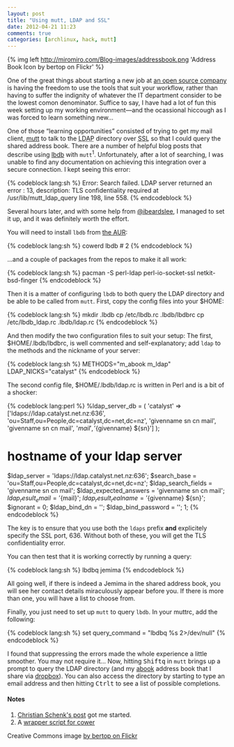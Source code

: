 ```yaml
---
layout: post
title: "Using mutt, LDAP and SSL"
date: 2012-04-21 11:23
comments: true
categories: [archlinux, hack, mutt]
---
```

{% img left http://miromiro.com/Blog-images/addressbook.png 'Address Book Icon by bertop on Flickr' %}

One of the great things about starting a new job at 
[an open source company](http://jasonwryan.com/blog/2012/04/05/catalyst/ 'My post on joining Catalyst IT')
is having the freedom to use the tools that suit your workflow, rather than 
having to suffer the indignity of whatever the IT department consider to be the
lowest comon denominator. Suffice to say, I have had a lot of fun this week
setting up my working environment—and the ocassional hiccough as I was forced to learn
something new…

One of those “learning opportunities” consisted of trying to get my mail client, 
[mutt](http://www.mutt.org/ 'All mail clients suck. This one just sucks less.')
to talk to the <acronym title="Lightweight Directory Acces Protocol">LDAP</acronym>
directory over <acronym title="Secure Sockets Layer">SSL</acronym> so that I could 
query the shared address book. There are a number of helpful blog posts that describe
using [lbdb](http://www.spinnaker.de/lbdb/ 'The Little Brother Database homepage')
with `mutt`<sup>1</sup>. Unfortunately, after a lot of searching, I was unable to find 
any documentation on achieving this integration over a secure connection. 
I kept seeing this error:

{% codeblock lang:sh %}
Error: Search failed. LDAP server returned an error : 13, description: TLS
confidentiality required at /usr/lib/mutt_ldap_query line 198, <DATA> line 558.
{% endcodeblock %}

Several hours later, and with some
help from [@ibeardslee](https://twitter.com/#!/ibeardslee 'Ian on Twitter: follow him…'),
I managed to set it up, and it was definitely worth the effort.

You will need to install `lbdb` from 
[the AUR](http://aur.archlinux.org/packages.php?ID=10225 'AUR package'):

{% codeblock lang:sh %}
cowerd lbdb     # 2
{% endcodeblock %}

…and a couple of packages from the repos to make it all work:

{% codeblock lang:sh %}
pacman -S perl-ldap perl-io-socket-ssl netkit-bsd-finger
{% endcodeblock %}

Then it is a matter of configuring `lbdb` to both
query the LDAP directory and be able to be called from `mutt`.
First, copy the config files into your <span class="file">$HOME</span>:

{% codeblock lang:sh %}
mkdir .lbdb
cp /etc/lbdb.rc .lbdb/lbdbrc
cp /etc/lbdb_ldap.rc .lbdb/ldap.rc
{% endcodeblock %}

And then modify the two configuration files to suit your setup:
The first, <span class="file">$HOME/.lbdb/lbdbrc</span>, is well commented and
self-explanatory; add `ldap` to the methods and the
nickname of your server:

{% codeblock lang:sh %}
METHODS="m_abook m_ldap"
LDAP_NICKS="catalyst"
{% endcodeblock %}

The second config file, <span class="file">$HOME/.lbdb/ldap.rc</span>
is written in Perl and is a bit of a shocker:

{% codeblock lang:perl %}
%ldap_server_db = (
    'catalyst' => ['ldaps://ldap.catalyst.net.nz:636',
                    'ou=Staff,ou=People,dc=catalyst,dc=net,dc=nz',
                    'givenname sn cn mail', 'givenname sn cn mail',
                    '${mail}', '${givenname} ${sn}']
);

# hostname of your ldap server
$ldap_server = 'ldaps://ldap.catalyst.net.nz:636';
$search_base = 'ou=Staff,ou=People,dc=catalyst,dc=net,dc=nz';
$ldap_search_fields    = 'givenname sn cn mail';
$ldap_expected_answers = 'givenname sn cn mail';
$ldap_result_email     = '${mail}';
$ldap_result_realname  = '${givenname} ${sn}';
$ignorant = 0;
$ldap_bind_dn = '';
$ldap_bind_password = '';
1;
{% endcodeblock %}

The key is to ensure that you use both the `ldaps`
prefix **and** explicitely specify the SSL port, 636. Without both of these, you will
get the TLS confidentiality error.

You can then test that it is working correctly by running a query:

{% codeblock lang:sh %}
lbdbq jemima
{% endcodeblock %}

All going well, if there is indeed a Jemima in the shared address book, you will see her
contact details miraculously appear before you. If there is more than one, you will have a 
list to choose from.

Finally, you just need to set up `mutt` to query `lbdb`.
In your <span class="file">muttrc</span>, add the following:

{% codeblock lang:sh %}
set query_command = "lbdbq %s 2>/dev/null"
{% endcodeblock %}

I found that suppressing the errors made the whole experience a little smoother. You
may not require it… Now, hitting <kbd>Shift</kbd><kbd>q</kbd> in `mutt`
brings up a prompt to query the LDAP directory (and my [abook](http://abook.sourceforge.net/ 
'abook homepage') address book that I share via 
[dropbox](https://www.dropbox.com/ 'Dropbox homepage')). You can also access the directory 
by starting to type an email address and then hitting <kbd>Ctrl</kbd><kbd>t</kbd> to see 
a list of possible completions. 

#### Notes
1. [Christian Schenk's post](http://www.christianschenk.org/blog/integrating-ldap-into-mutt/ 
'Integrating LDAP into Mutt') got me started.
2. A [wrapper script for cower](https://bitbucket.org/jasonwryan/eeepc/src/f15bf6e51e62/Scripts/cowerd 
'Script in bitbucket repo')

Creative Commons image [by bertop on Flickr](http://www.flickr.com/photos/bertop/2530620838/)

